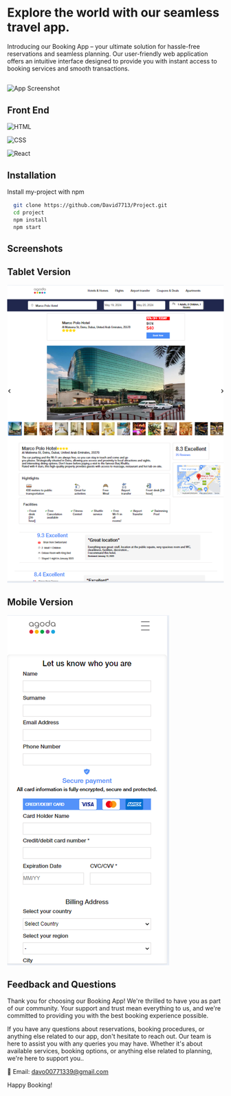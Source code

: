 
# Explore the world with our seamless travel app.

Introducing our Booking App – your ultimate solution for hassle-free reservations and seamless planning. Our user-friendly web application offers an intuitive interface designed to provide you with instant access to booking services and smooth transactions.



   ##
![App Screenshot](https://github.com/David7713/Project/blob/main/src/Screenshots/BookingApp-Screenshot.png?raw=true)


## Front End



![HTML](https://img.shields.io/badge/-HTML-orange?logo=html5&logoColor=white)

![CSS](https://img.shields.io/badge/-CSS-blue?logo=css3&logoColor=white)

![React](https://img.shields.io/badge/-React-blue?logo=react&logoColor=white)



## Installation

Install my-project with npm

```bash
  git clone https://github.com/David7713/Project.git
  cd project
  npm install
  npm start

```




## Screenshots
   ## Tablet Version
![App Screenshot](https://github.com/David7713/Project/blob/main/src/Screenshots/Tablet-Version.png?raw=true)

   ## Mobile Version
![App Screenshot](https://github.com/David7713/Project/blob/main/src/Screenshots/Mobile-Version.png?raw=true)


## Feedback and Questions
Thank you for choosing our Booking App! We're thrilled to have you as part of our community. Your support and trust mean everything to us, and we're committed to providing you with the best booking experience possible.

If you have any questions about reservations, booking procedures, or anything else related to our app, don't hesitate to reach out. Our team is here to assist you with any queries you may have. Whether it's about available services, booking options, or anything else related to planning, we're here to support you..

📧 Email: davo00771339@gmail.com

Happy Booking!

